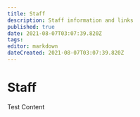 ```yaml
---
title: Staff
description: Staff information and links
published: true
date: 2021-08-07T03:07:39.820Z
tags: 
editor: markdown
dateCreated: 2021-08-07T03:07:39.820Z
---
```


# Staff
Test Content